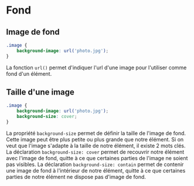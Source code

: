 # Fond

## Image de fond

```css
.image {
	background-image: url('photo.jpg');
}
```

La fonction `url()` permet d'indiquer l'url d'une image pour l'utiliser comme fond d'un élément.

## Taille d'une image

```css
.image {
	background-image: url('photo.jpg');
	background-size: cover;
}
```

La propriété `background-size` permet de définir la taille de l'image de fond. Cette image peut être plus petite ou plus grande que notre élément. Si on veut que l'image s'adapte à la taille de notre élément, il existe 2 mots clés.
La déclaration `background-size: cover` permet de recouvrir notre élément avec l'image de fond, quitte à ce que certaines parties de l'image ne soient pas visibles.
La déclaration `background-size: contain` permet de contenir une image de fond à l'intérieur de notre élément, quitte à ce que certaines parties de notre élément ne dispose pas d'image de fond.

<!--stackedit_data:
eyJoaXN0b3J5IjpbLTE0NzA5MjIwNDcsNDA0OTQ5MDk2XX0=
-->